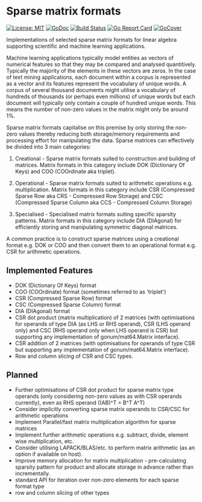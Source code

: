 # Sparse matrix formats
[![License: MIT](https://img.shields.io/badge/License-MIT-yellow.svg)](https://opensource.org/licenses/MIT) 
[![GoDoc](https://godoc.org/github.com/james-bowman/sparse?status.svg)](https://godoc.org/github.com/james-bowman/sparse) 
[![Build Status](https://travis-ci.org/james-bowman/sparse.svg?branch=master)](https://travis-ci.org/james-bowman/sparse)
[![Go Report Card](https://goreportcard.com/badge/github.com/james-bowman/sparse)](https://goreportcard.com/report/github.com/james-bowman/sparse)
[![GoCover](https://gocover.io/_badge/github.com/james-bowman/sparse)](https://gocover.io/github.com/james-bowman/sparse) 
<!--[![wercker status](https://app.wercker.com/status/33d6c1400cca054635f46a8f44c14c42/s/master "wercker status")](https://app.wercker.com/project/byKey/33d6c1400cca054635f46a8f44c14c42) 
[![Go Report Card](https://goreportcard.com/badge/github.com/james-bowman/nlp)](https://goreportcard.com/report/github.com/james-bowman/nlp) [![Sourcegraph Badge](https://sourcegraph.com/github.com/james-bowman/nlp/-/badge.svg)](https://sourcegraph.com/github.com/james-bowman/nlp?badge)-->

Implementations of selected sparse matrix formats for linear algebra supporting scientific and machine learning applications.

Machine learning applications typically model entities as vectors of numerical features so that they may be compared and analysed quantitively.  Typically the majority of the elements in these vectors are zeros. In the case of text mining applications, each document within a corpus is represented as a vector and its features represent the vocabulary of unique words.  A corpus of several thousand documents might utilise a vocabulary of hundreds of thousands (or perhaps even millions) of unique words but each document will typically only contain a couple of hundred unique words.  This means the number of non-zero values in the matrix might only be around 1%.

Sparse matrix formats capitalise on this premise by only storing the non-zero values thereby reducing both storage/memory requirements and processing effort for manipulating the data.  Sparse matrices can effectively be divided into 3 main categories:

1. Creational - Sparse matrix formats suited to construction and building of matrices.  Matrix formats in this category include DOK (Dictionary Of Keys) and COO (COOrdinate aka triplet).

2. Operational - Sparse matrix formats suited to arithmetic operations e.g. multiplication.  Matrix formats in this category include CSR (Compressed Sparse Row aka CRS - Compressed Row Storage) and CSC (Compressed Sparse Column aka CCS - Compressed Column Storage)

3. Specialised - Specialised matrix formats suiting specific sparsity patterns.  Matrix formats in this category include DIA (DIAgonal) for efficiently storing and manipulating symmetric diagonal matrices.

A common practice is to construct sparse matrices using a creational format e.g. DOK or COO and then convert them to an operational format e.g. CSR for arithmetic operations.

## Implemented Features

* DOK (Dictionary Of Keys) format
* COO (COOrdinate) format (sometimes referred to as 'triplet')
* CSR (Compressed Sparse Row) format
* CSC (Compressed Sparse Column) format
* DIA (DIAgonal) format
* CSR dot product (matrix multiplication) of 2 matrices (with optimisations for operands of type DIA (as LHS or RHS operand), CSR (LHS operand only) and CSC (RHS operand only when LHS operand is CSR) but supporting any implementation of gonum/mat64.Matrix interface).
* CSR addition of 2 matrices (with optimisations for operands of type CSR but supporting any implementation of gonum/mat64.Matrix interface).
* Row and column slicing of CSR and CSC types.

## Planned

* Further optimisations of CSR dot product for sparse matrix type operands (only considering non-zero values as with CSR operands currently), even as RHS operand ((AB)^T = B^T A^T)
* Consider implicitly converting sparse matrix operands to CSR/CSC for arithmetic operations
* Implement Parallel/fast matrix multiplication algorithm for sparse matrices
* Implement further arithmetic operations e.g. subtract, divide, element wise multiplication, etc.
* Consider utilising LAPACK/BLAS/etc. to perform matrix arithmetic (as an option if available on host).
* Improve memory allocation for matrix multiplication - pre-calculating sparsity pattern for product and allocate storage in advance rather than incrementally.
* standard API for iteration over non-zero elements for each sparse format type
* row and column slicing of other types
